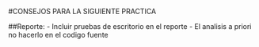 #CONSEJOS PARA LA SIGUIENTE PRACTICA

##Reporte: - Incluir pruebas de escritorio en el reporte - El analisis a priori no hacerlo en el codigo fuente
